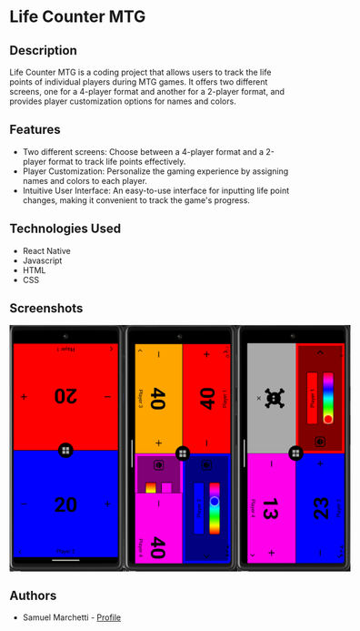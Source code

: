# Life Counter MTG

## Description

Life Counter MTG is a coding project that allows users to track the life points of individual players during MTG games. It offers two different screens, one for a 4-player format and another for a 2-player format, and provides player customization options for names and colors.

## Features

-   Two different screens: Choose between a 4-player format and a 2-player format to track life points effectively.
-   Player Customization: Personalize the gaming experience by assigning names and colors to each player.
-   Intuitive User Interface: An easy-to-use interface for inputting life point changes, making it convenient to track the game's progress.

## Technologies Used

-   React Native
-   Javascript
-   HTML
-   CSS

## Screenshots

<div style="display: flex;">
  <img alt="Screenshot 1" src="app/assets/img/LCA1.png" width="200px"/>
  <img alt="Screenshot 2" src="app/assets/img/LCA2.png" width="200px"/>
  <img alt="Screenshot 3" src="app/assets/img/LCA3.png" width="200px"/>
</div>

## Authors

-   Samuel Marchetti - [Profile](https://github.com/Mango932)
